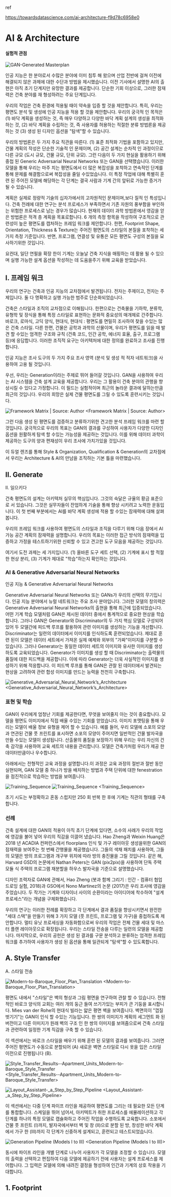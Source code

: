 ref

https://towardsdatascience.com/ai-architecture-f9d78c6958e0

# AI & Architecture

#### 실험적 관점


![GAN-Generated Masterplan](./image/GAN-Generated_Masterplan.jpeg)
<GAN-Generated Masterplan>

인공 지능은 한 분야로서 수많은 분야에 이미 침투 해 왔으며 산업 전반에 걸쳐 이전에 해결되지 않은 과제에 대한 수단과 방법을 제시했습니다. 이전 기사에서 설명한 AI의 출현은 아직 초기 단계지만 유망한 결과를 제공합니다. 단순한 기회 이상으로, 그러한 잠재력은 건축 분야를 재 형성하려는 주요 단계입니다.

우리의 작업은 건축 환경에 적용될 때이 약속을 입증 할 것을 제안합니다. 특히, 우리는 평면도 분석 및 생성에 인공 지능을 적용 할 것을 제안합니다. 우리의 궁극적 인 목적은 (1) 바닥 계획을 생성하는 것, 즉 매우 다양하고 다양한 바닥 계획 설계의 생성을 최적화하는 것, (2) 바닥 계획을 수립하는 것, 즉 사용자를 허용하는 적절한 분류 방법론을 제공하는 것 (3) 생성 된 디자인 옵션을 "탐색"할 수 있습니다.

우리의 방법론은 두 가지 주요 직관을 따른다. (1) 표준 최적화 기법을 포함하고 있지만, 건물 계획의 작성은 단순한 기술적 인 문제이며, (2) 공간 설계는 순차적 인 과정이므로 다른 규모 (도시 규모, 건물 규모, 단위 규모). 그런 다음이 두 가지 현실을 활용하기 위해 중첩 된 Generic Adversarial Neural Networks 또는 GAN을 선택했습니다. 이러한 모델을 통해 우리는 마주 치는 평면도에서 더 많은 복잡성을 포착하고 연속적인 단계를 통해 문제를 해결함으로써 복잡성을 줄일 수있었습니다. 이 특정 작업에 대해 특별히 훈련 된 주어진 모델에 해당하는 각 단계는 결국 사람과 기계 간의 앞뒤로 가능한 증거가 될 수 있습니다.

계획은 실제로 정량적 기술의 십자가에서의 고차원적인 문제이며,보다 질적 인 특성입니다. 건축 전례에 대한 연구는 분석 프로세스가 부족하면서 기존 자원의 풍부함을 부인하는 위험한 프로세스로 남는 경우가 많습니다. 현재의 데이터 과학 방법론에서 영감을 얻은 방법론은 적격 층 계획을 목표로합니다. 6 개의 측정 항목을 작성하여 구조적으로 관련성이 높은 평면도를 캡처하는 프레임 워크를 제안합니다. 한편, Footprint Shape, Orientation, Thickness & Texture는 주어진 평면도의 스타일의 본질을 포착하는 세 가지 측정 기준입니다. 반면, 프로그램, 연결성 및 유통은 모든 평면도 구성의 본질을 묘사하기위한 것입니다.

요컨대, 일단 연필을 확장 한이 기계는 오늘날 건축 지식을 매핑하는 데 활용 될 수 있으며 실행 가능한 설계 옵션을 작성하는 데 도움을주기 위해 교육을 받았습니다.

## I. 프레임 워크

우리의 연구는 건축과 인공 지능의 교차점에서 발견됩니다. 전자는 주제이고, 전자는 주제입니다. 둘 다 명확하고 실행 가능한 범주로 단순화되었습니다.

건축은 스타일과 조직의 교차점으로 이해됩니다. 한편으로는 건축물을 기하학, 분류학, 유형학 및 장식을 통해 특정 스타일로 표현하는 문화적 중요성의 매개체로 간주합니다. 바로크, 로마식, 고딕 양식, 현대식, 현대식 : 평면도를 면밀히 조사하여 찾을 수있는 많은 건축 스타일. 다른 한편, 건물은 공학과 과학의 산물이며, 우리가 평면도를 읽을 때 발견 할 수있는 엄격한 구조와 규칙 (건축 코드, 인간 공학, 에너지 효율, 출구, 프로그램 등)에 응답합니다. 이러한 조직적 요구는 아키텍처에 대한 정의를 완료하고 조사를 진행합니다.

인공 지능은 조사 도구의 두 가지 주요 조사 영역 (분석 및 생성 적 적자 네트워크)을 사용하여 고용 될 것입니다.

우선, 우리는 Generation이라는 주제로 뛰어 들어갈 것입니다. GAN을 사용하여 우리는 AI 시스템을 건축 설계 교육을 제공합니다. 우리는 그 활용이 건축 분야의 관행을 향상시킬 수 있다고 가정합니다. 이 필드는 실험적이며 최근의 놀라운 결과에 달하는만큼 최근의 것입니다. 우리의 희망은 실제 건물 평면도를 그릴 수 있도록 훈련시키는 것입니다.

![Framework Matrix | Source: Author](./image/framework_matrix.png)
<Framework Matrix | Source: Author>

그런 다음 생성 된 평면도를 검증하고 분류하기위한 견고한 분석 프레임 워크를 마련 할 것입니다. 궁극적으로 우리의 목표는 GAN의 결과를 구성하여 사용자가 다양한 디자인 옵션을 원활하게 탐색 할 수있는 가능성을 제공하는 것입니다. 이를 위해 데이터 과학이 제공하는 도구의 양과 편재성이 우리 조사에 가치가있을 것입니다.

이 듀얼 렌즈를 통해 Style & Organization, Qualification & Generation의 교차점에서 우리는 Architecture & AI의 만남을 조직하는 기본 틀을 마련했습니다.

## II. Generate

II. 일으키다

건축 평면도의 설계는 아키텍처 실무의 핵심입니다. 그것의 숙달은 규율의 황금 표준으로 서 있습니다. 그것은 실무자들이 잔업하게 기술을 통해 향상 시키려고 노력한 운동입니다. 이 첫 번째 부분에서는 AI를 바닥 계획 생성에 적용 할 수있는 잠재력에 대해 살펴 봅니다.

우리의 프레임 워크를 사용하여 평면도의 스타일과 조직을 다루기 위해 다음 장에서 AI 가능 공간 계획의 잠재력을 설명합니다. 우리의 목표는 이러한 접근 방식의 잠재력을 입증하고 가정을 테스트하기위한 신뢰할 수 있고 견고한 도구 모음을 제공하는 것입니다.

여기서 도전 과제는 세 가지입니다. (1) 올바른 도구 세트 선택, (2) 기계에 표시 할 적절한 현상 분리, (3) 기계가 제대로 "학습"하는지 확인하는 것입니다.

### AI & Generative Adversarial Neural Networks

인공 지능 & Generative Adversarial Neural Networks

Generative Adversarial Neural Networks 또는 GANs가 우리의 선택의 무기입니다. 인공 지능 분야에서 뉴럴 네트워크는 주요 조사 분야입니다. 그러한 모델의 창의력은 Generative Adversarial Neural Networks의 출현을 통해 최근에 입증되었습니다. 어떤 기계 학습 모델처럼 GAN은 제시된 데이터 중에서 통계적으로 중요한 현상을 학습합니다. 그러나 GAN은 Generator와 Discriminator의 두 가지 핵심 모델로 구성되어있어 두 모델간에 피드백 루프를 활용하여 관련 이미지를 생성하는 기능을 개선합니다. Discriminator는 일련의 데이터에서 이미지를 인식하도록 훈련되었습니다. 제대로 훈련 된이 모델은 데이터 세트에서 가져온 실제 예제와 외부의 "가짜"이미지를 구분할 수 있습니다. 그러나 Generator는 동일한 데이터 세트의 이미지와 유사한 이미지를 생성하도록 교육되었습니다. Generator가 이미지를 생성 할 때 Discriminator는 출력물의 품질에 대한 피드백을 제공합니다. 이에 따라 Generator는 더욱 사실적인 이미지를 생성하기 위해 적응합니다. 이 피드백 루프를 통해 GAN은 관찰 된 데이터에서 발견되는 현상을 고려하여 관련 합성 이미지를 만드는 능력을 천천히 구축합니다.


![Generative_Adversarial_Neural_Network’s_Architecture](./image/Generative_Adversarial_Neural_Network’s_Architecture.jpeg)
<Generative_Adversarial_Neural_Network’s_Architecture>

### 표현 및 학습

GAN이 우리에게 엄청난 기회를 제공한다면, 무엇을 보여줄지 아는 것이 중요합니다. 모델을 평면도 이미지에서 직접 배울 수있는 기회를 얻었습니다. 이미지 포맷팅을 통해 우리는 모델이 배울 정보 유형을 제어 할 수 있습니다. 예를 들어, 우리 모델에 소포의 모양과 연관된 건물 풋 프린트를 표시하면 소포의 모양이 주어지면 일반적인 건물 발자국을 만들 수있는 모델이 생성됩니다. 산출물의 품질을 보장하기 위해 우리는 우리 자신의 건축 감각을 사용하여 교육 세트의 내용을 관리합니다. 모델은 건축가처럼 우리가 제공 한 데이터만큼이나 우수합니다.

아래에서는 전형적인 교육 과정을 설명합니다.이 과정은 교육 과정의 절반과 절반 동안 실현되며, GAN 모델 중 하나가 방을 배치하는 방법과 주택 단위에 대한 fenestration을 점진적으로 학습하는 방법을 보여줍니다.

![Training_Sequence](./image/Training_Sequence.jpeg)
![Training_Sequence](./image/Training_Sequence.gif)
<Training_Sequence>

초기 시도는 부정확하고 혼동 스럽지만 250 회 반복 한 후에 기계는 직관의 형태를 구축합니다.

### 선례

건축 설계에 대한 GAN의 적용이 아직 초기 단계에 있다면, 소수의 사례가 우리의 작업에 영감을 불어 넣어 우리의 직감을 이끌어 냈습니다. Hao Zheng과 Weixin Huang은 2018 년 ACADIA 컨퍼런스에서 floorplans 인식 및 가구 레이아웃 생성을위한 GAN의 잠재력을 보여주는 첫 번째 간행물을 제공했습니다. 그들의 색채 패치를 사용하여, 그들의 모델은 방의 프로그램과 개구부 위치에 따라 방의 충진물을 그릴 것입니다. 같은 해, Harvard GSD의 논문에서 Nathan Peters는 GAN (pix2pix)을 사용하여 단독 주택 모듈 식 주택의 프로그램 재분할을 하우스 발자국을 기준으로 설명했습니다.

디자인 조력자로 GAN에 관해서, Hao Zheng (봇과 함께 그리기 : 인간 - 컴퓨터 협업 드로잉 실험, 2018)과 GSO에서 Nono Martinez의 논문 (2017)은 우리 조사에 영감을주었습니다. 두 작가는 기계와 디자이너 사이의 순환이라는 아이디어에 착수하여 "설계 프로세스"라는 개념을 구체화했습니다.

우리의 연구는 이러한 전례를 확장하고 각 단계에서 결과 품질을 향상시키면서 완전한 "세대 스택"을 만들기 위해 3 가지 모델 (풋 프린트, 프로그램 및 가구)을 중첩하도록 제안합니다. 멀티 유닛 프로세싱을 자동화함으로써 우리의 작업은 전체 건물 세대 및 마스터 플랜 레이아웃으로 확장됩니다. 우리는 스타일 전송을 다루는 일련의 모델을 제공합니다. 마지막으로, 우리의 공헌은 생성 된 결과를 구문 분석하고 분류하는 엄격한 프레임 워크를 추가하여 사용자가 생성 된 옵션을 통해 일관되게 "탐색"할 수 있도록합니다.

## A. Style Transfer
A. 스타일 전송

![Modern-to-Baroque_Floor_Plan_Translation](./image/Modern-to-Baroque_Floor_Plan_Translation.jpeg)
<Modern-to-Baroque_Floor_Plan_Translation>

평면도 내에서 "스타일"은 벽의 형상과 그림 평면을 연구하여 관찰 할 수 있습니다. 전형적인 바로크 양식의 교회는 여러 개의 둥근 들여 쓰기가있는 부피가 큰 기둥을 표시합니다. Mies van der Rohe의 현대식 빌라는 얇은 평면 벽을 보여줍니다. 벽면의이 "껍질 벗기기"는 GAN이 인식 할 수있는 기능입니다. 한 쌍의 이미지가 계획의 세그먼트 화 된 버전이고 다른 이미지가 원래 벽의 구조 인 한 쌍의 이미지를 보여줌으로써 건축 스타일과 관련하여 일정한 기계 직감을 구축 할 수 있습니다.

이 섹션에서는 바로크 스타일을 배우기 위해 훈련 된 모델의 결과를 보여줍니다. 그러면 주어진 평면도가 수동으로 분할되어 (A) 새로운 벽면 스타일로 다시 옷을 입은 스타일 이전으로 진행됩니다 (B).

![Style_Transfer_Results--Apartment_Units_Modern-to-Baroque_Style_Transfer](./image/Style_Transfer_Results--Apartment_Units_Modern-to-Baroque_Style_Transfer.jpeg)
<Style_Transfer_Results--Apartment_Units_Modern-to-Baroque_Style_Transfer>

![Layout_Assistant-_a_Step_by_Step_Pipeline](./image/Layout_Assistant-_a_Step_by_Step_Pipeline.png)
<Layout_Assistant-_a_Step_by_Step_Pipeline>

이 섹션에서는 다중 단계 파이프 라인을 제공하여 평면도를 그리는 데 필요한 모든 단계를 통합합니다. 스케일을 뛰어 넘어서, 아키텍트가 취한 프로세스를 에뮬레이션하고 각 단계를 하나의 특정 모델로 캡슐화하고 주어진 작업을 수행하도록 교육합니다. 소포에서 건물 풋 프린트 (I)까지, 발자국에서부터 벽 및 창 (II)으로 분할 된 방, 창성한 바닥 계획에서 가구 한 (III)까지 각 단계가 신중하게 설계되고, 훈련되고 테스트되었습니다.

![Generation Pipeline (Models I to III)](./image/Generation_Pipeline_(Models_I_to_III).png)
<Generation Pipeline (Models I to III)>


동시에 파이프 라인을 개별 단계로 나누어 사용자가 각 모델을 조정할 수 있습니다. 모델의 출력을 선택하고 편집하여 다음 모델에 제공하기 전에 사용자는 설계 프로세스를 제어합니다. 그 입력은 모델에 의해 내려진 결정을 형성하여 인간과 기계의 상호 작용을 기대합니다.

## 1. Footprint

